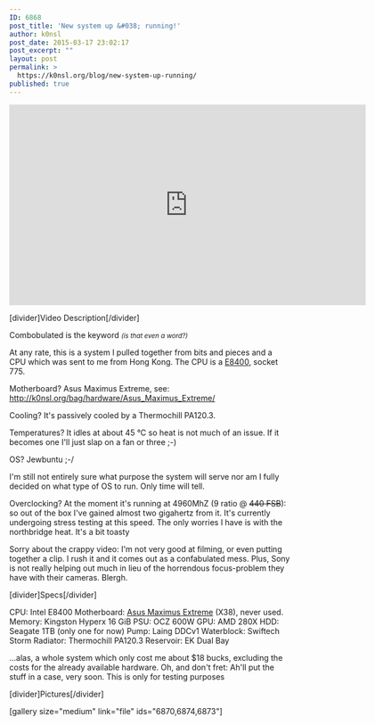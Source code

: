```yaml
---
ID: 6868
post_title: 'New system up &#038; running!'
author: k0nsl
post_date: 2015-03-17 23:02:17
post_excerpt: ""
layout: post
permalink: >
  https://k0nsl.org/blog/new-system-up-running/
published: true
---
```

<iframe width="640" height="360" src="https://www.youtube-nocookie.com/embed/F_2i1GDx8QQ?rel=0&amp;showinfo=0" frameborder="0" allowfullscreen></iframe>

[divider]Video Description[/divider]

Combobulated is the keyword <small><i>(is that even a word?)</i></small>

At any rate, this is a system I pulled together from bits and pieces and a CPU which was sent to me from Hong Kong. The CPU is a <a href="https://k0nsl.org/blog/the-e8400-finally-arrived/">E8400</a>, socket 775.

Motherboard? Asus Maximus Extreme, see: <a href="http://k0nsl.org/bag/hardware/Asus_Maximus_Extreme/" target="_blank">http://k0nsl.org/bag/hardware/Asus_Maximus_Extreme/</a>

Cooling? It's passively cooled by a Thermochill PA120.3.

Temperatures? It idles at about 45 °C so heat is not much of an issue. If it becomes one I'll just slap on a fan or three ;-)

OS? Jewbuntu ;-/

I'm still not entirely sure what purpose the system will serve nor am I fully decided on what type of OS to run. Only time will tell.

Overclocking? At the moment it's running at 4960MhZ (9 ratio @ <s>440 FSB</s>): so out of the box I've gained almost two gigahertz from it. It's currently undergoing stress testing at this speed. The only worries I have is with the northbridge heat. It's a bit toasty <img class='wpml_ico' alt='' src='https://k0nsl.org/blog/k1/plugins/wp-monalisa/icons/evilgrin39.gif' />

Sorry about the crappy video: I'm not very good at filming, or even putting together a clip. I rush it and it comes out as a confabulated mess. Plus, Sony is not really helping out much in lieu of the horrendous focus-problem they have with their cameras. Blergh.

[divider]Specs[/divider]

CPU: Intel E8400
Motherboard: <a href="https://k0nsl.org/bag/hardware/Asus_Maximus_Extreme/" title="Asus Maximus Extreme">Asus Maximus Extreme</a> (X38), never used.
Memory: Kingston Hyperx 16 GiB
PSU: OCZ 600W
GPU: AMD 280X
HDD: Seagate 1TB (only one for now)
Pump: Laing DDCv1
Waterblock: Swiftech Storm
Radiator: Thermochill PA120.3
Reservoir: EK Dual Bay

...alas, a whole system which only cost me about $18 bucks, excluding the costs for the already available hardware. Oh, and don't fret: Ah'll put the stuff in a case, very soon. This is only for testing purposes <img class='wpml_ico' alt='' src='https://k0nsl.org/blog/k1/plugins/wp-monalisa/icons/icon_e_wink.gif' />

[divider]Pictures[/divider]

[gallery size="medium" link="file" ids="6870,6874,6873"]